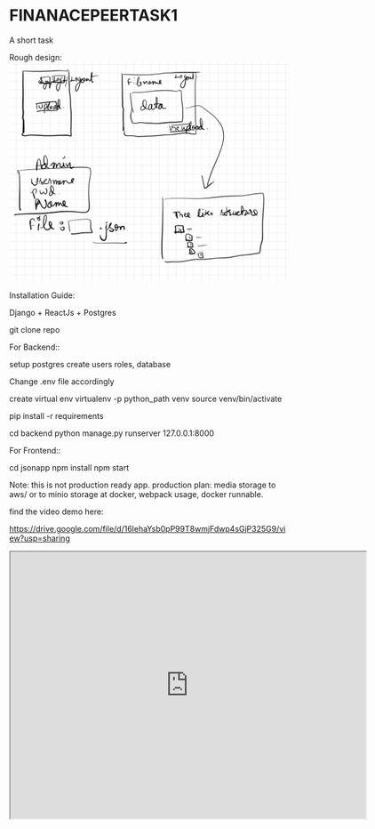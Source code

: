 # FINANACEPEERTASK1
A short task

Rough design:
![Screenshot](rough.jpg)


Installation Guide:

Django + ReactJs + Postgres

git clone repo

For Backend::

setup postgres
create users roles, database

Change .env file accordingly

create virtual env
virtualenv -p python_path venv
source venv/bin/activate

pip install -r requirements

cd backend
python manage.py runserver 127.0.0.1:8000

For Frontend::

cd jsonapp
npm install
npm start


Note: this is not production ready app. 
production plan: media storage to aws/ or to minio storage at docker, webpack usage, docker runnable.

find the video demo here:


https://drive.google.com/file/d/16lehaYsb0pP99T8wmjFdwp4sGjP325G9/view?usp=sharing


<iframe src="https://drive.google.com/file/d/16lehaYsb0pP99T8wmjFdwp4sGjP325G9/preview" width="640" height="480" allow="autoplay"></iframe>



